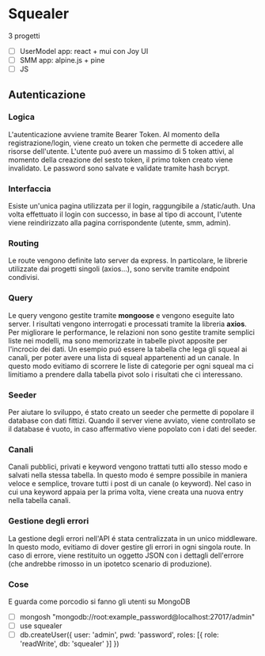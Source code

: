 # Squealer

3 progetti
 - [ ] UserModel app: react + mui con Joy UI
 - [ ] SMM app: alpine.js + pine
 - [ ] JS

## Autenticazione

### Logica
L'autenticazione avviene tramite Bearer Token. Al momento della registrazione/login,
viene creato un token che permette di accedere alle risorse dell'utente.
L'utente puó avere un massimo di 5 token attivi, al momento della creazione del sesto token, 
il primo token creato viene invalidato. Le password sono salvate e validate tramite hash bcrypt.

### Interfaccia
Esiste un'unica pagina utilizzata per il login, raggungibile a /static/auth.
Una volta effettuato il login con successo, in base al tipo di account, l'utente viene reindirizzato
alla pagina corrispondente (utente, smm, admin).

### Routing
Le route vengono definite lato server da express. In particolare, le librerie utilizzate
dai progetti singoli (axios...), sono servite tramite endpoint condivisi.

### Query
Le query vengono gestite tramite **mongoose** e vengono eseguite lato server. I risultati
vengono interrogati e processati tramite la libreria **axios**.
Per migliorare le performance, le relazioni non sono gestite tramite semplici liste nei modelli,
ma sono memorizzate in tabelle pivot apposite per l'incrocio dei dati.
Un esempio puó essere la tabella che lega gli squeal ai canali, per poter avere una lista di squeal
appartenenti ad un canale. In questo modo evitiamo di scorrere le liste di categorie per 
ogni squeal ma ci limitiamo a prendere dalla tabella pivot solo i risultati che ci interessano.

### Seeder
Per aiutare lo sviluppo, é stato creato un seeder che permette di popolare il database con dati 
fittizi. Quando il server viene avviato, viene controllato se il database é vuoto, in caso affermativo
viene popolato con i dati del seeder.

### Canali
Canali pubblici, privati e keyword vengono trattati tutti allo stesso modo e salvati nella stessa tabella.
In questo modo é sempre possibile in maniera veloce e semplice, trovare tutti i post di un canale (o keyword).
Nel caso in cui una keyword appaia per la prima volta, viene creata una nuova entry nella tabella canali.

### Gestione degli errori
La gestione degli errori nell'API é stata centralizzata in un unico middleware. In questo modo,
evitiamo di dover gestire gli errori in ogni singola route. In caso di errore, viene restituito
un oggetto JSON con i dettagli dell'errore (che andrebbe rimosso in un ipotetco scenario di produzione).

### Cose


E guarda come porcodio si fanno gli utenti su MongoDB

- [ ] mongosh "mongodb://root:example_password@localhost:27017/admin"
- [ ] use squealer
- [ ] db.createUser({
  user: 'admin',
pwd: 'password',
roles: [{ role: 'readWrite', db: 'squealer' }]
 })
